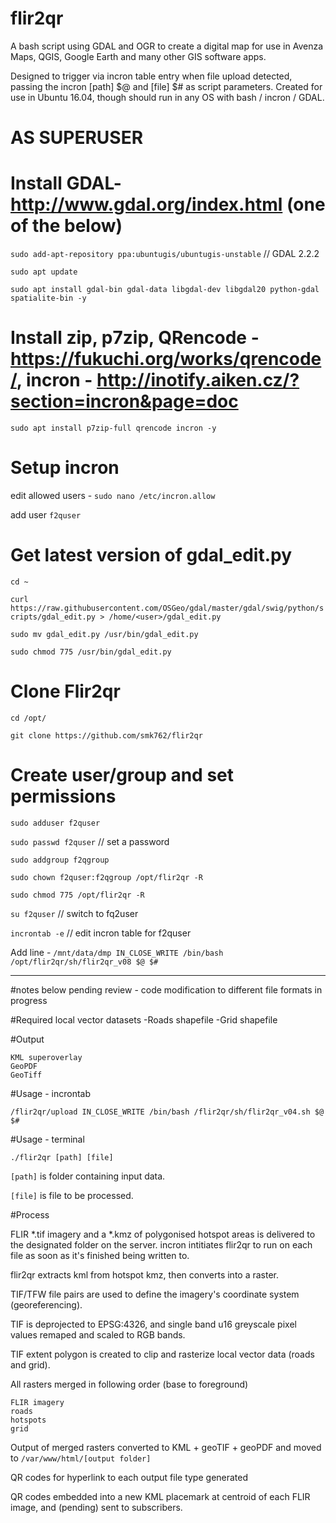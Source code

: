 # flir2qr
A bash script using GDAL and OGR to create a digital map for use in Avenza Maps, QGIS, Google Earth and many other GIS software apps.

Designed to trigger via incron table entry when file upload detected, passing the incron [path] $@ and [file] $# as script parameters. Created for use in Ubuntu 16.04, though should run in any OS with bash / incron / GDAL.

# AS SUPERUSER

# Install GDAL- http://www.gdal.org/index.html (one of the below)

`sudo add-apt-repository ppa:ubuntugis/ubuntugis-unstable` // GDAL 2.2.2

`sudo apt update`

`sudo apt install gdal-bin gdal-data libgdal-dev libgdal20 python-gdal spatialite-bin -y`

# Install zip, p7zip, QRencode - https://fukuchi.org/works/qrencode/, incron - http://inotify.aiken.cz/?section=incron&page=doc
`sudo apt install p7zip-full qrencode incron -y`

# Setup incron 
edit allowed users - `sudo nano /etc/incron.allow` 

add user `f2quser`

# Get latest version of gdal_edit.py

`cd ~`

`curl https://raw.githubusercontent.com/OSGeo/gdal/master/gdal/swig/python/scripts/gdal_edit.py > /home/<user>/gdal_edit.py`

`sudo mv gdal_edit.py /usr/bin/gdal_edit.py`

`sudo chmod 775 /usr/bin/gdal_edit.py`

# Clone Flir2qr
`cd /opt/`

`git clone https://github.com/smk762/flir2qr`

# Create user/group and set permissions 
`sudo adduser f2quser`

`sudo passwd f2quser`  // set a password

`sudo addgroup f2qgroup`

`sudo chown f2quser:f2qgroup /opt/flir2qr -R`

`sudo chmod 775 /opt/flir2qr -R`

`su f2quser` // switch to fq2user

`incrontab -e`   // edit incron table for f2quser

Add line - `/mnt/data/dmp IN_CLOSE_WRITE /bin/bash /opt/flir2qr/sh/flir2qr_v08 $@ $#`



----------------------------------------------------------------------------------------------------------------------
#notes below pending review - code modification to different file formats in progress

#Required local vector datasets -Roads shapefile -Grid shapefile

#Output

    KML superoverlay
    GeoPDF
    GeoTiff

#Usage - incrontab

`/flir2qr/upload IN_CLOSE_WRITE /bin/bash /flir2qr/sh/flir2qr_v04.sh $@ $#`

#Usage - terminal

`./flir2qr [path] [file]`

`[path]` is folder containing input data.

`[file]` is file to be processed.

#Process

FLIR *.tif imagery and a *.kmz of polygonised hotspot areas is delivered to the designated folder on the server. incron intitiates flir2qr to run on each file as soon as it's finished being written to.

flir2qr extracts kml from hotspot kmz, then converts into a raster.

TIF/TFW file pairs are used to define the imagery's coordinate system (georeferencing).

TIF is deprojected to EPSG:4326, and single band u16 greyscale pixel values remaped and scaled to RGB bands.

TIF extent polygon is created to clip and rasterize local vector data (roads and grid).

All rasters merged in following order (base to foreground)

    FLIR imagery
    roads
    hotspots
    grid

Output of merged rasters converted to KML + geoTIF + geoPDF and moved to `/var/www/html/[output folder]`

QR codes for hyperlink to each output file type generated

QR codes embedded into a new KML placemark at centroid of each FLIR image, and (pending) sent to subscribers.
